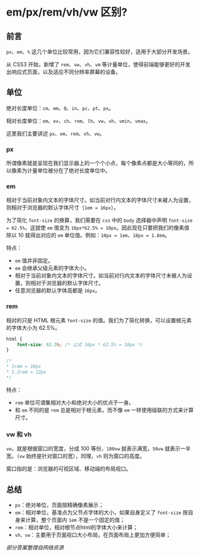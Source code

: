 # em/px/rem/vh/vw 区别?

## 前言

`px`、`em`、`%` 这几个单位比较常用，因为它们兼容性较好，适用于大部分开发场景。

从 CSS3 开始，新增了 `rem`、`vw`、`vh`、`vm` 等计量单位，使得前端能够更好的开发出响应式页面，以及适应不同分辨率屏幕的设备。

## 单位

绝对长度单位：`cm`、`mm`、`Q`、`in`、`pc`、`pt`、`px`。

相对长度单位：`em`、`ex`、`ch`、`rem`、`lh`、`vw`、`vh`、`vmin`、`vmax`。

这里我们主要讲述 `px`、`em`、`rem`、`vh`、`vw`。

### px

所谓像素就是呈现在我们显示器上的一个个小点，每个像素点都是大小等同的，所以像素为计量单位被分在了绝对长度单位中。

### em

相对于当前对象内文本的字体尺寸。如当前对行内文本的字体尺寸未被人为设置，则相对于浏览器的默认字体尺寸（`1em = 16px`）。

为了简化 `font-size` 的换算，我们需要在 `css` 中的 `body` 选择器中声明 `font-size = 62.5%`，这就使 `em` 值变为 `16px*62.5% = 10px`。因此现在只要把我们的像素值除以 10 就得出对应的 `em` 单位值。例如：`10px = 1em`、`18px = 1.8em`。

特点：
- `em` 值并非固定。
- `em` 会继承父级元素的字体大小。
- 相对于当前对象内文本的字体尺寸。如当前对行内文本的字体尺寸未被人为设置，则相对于浏览器的默认字体尺寸。
- 任意浏览器的默认字体高都是 `16px`。

### rem

相对的只是 HTML 根元素 `font-size` 的值。我们为了简化转换，可以设置根元素的字体大小为 62.5%。
```css
html {
    font-size: 62.5%; /* 公式 16px * 62.5% = 10px */
}

/*
* 1rem = 10px
* 1.2rem = 12px
*/
```

特点：
- `rem` 单位可谓集相对大小和绝对大小的优点于一身。
- 和 `em` 不同的是 `rem` 总是相对于根元素，而不像 `em` 一样使用级联的方式来计算尺寸。

### vw 和 vh

`vw`，就是根据窗口的宽度，分成 100 等份，`100vw` 就表示满宽，`50vw` 就表示一半宽。（`vw` 始终是针对窗口的宽），同理，`vh` 则为窗口的高度。

窗口指的是：浏览器的可视区域、移动端的布局视口。

## 总结

- `px`：绝对单位，页面按精确像素展示；
- `em`：相对单位，基准点为父节点字体的大小，如果自身定义了 `font-size` 按自身来计算，整个页面内 `1em` 不是一个固定的值；
- `rem`：相对单位，相对根节点html的字体大小来计算；
- `vh、vw`：主要用于页面视口大小布局，在页面布局上更加方便简单；

*部分答案整理自网络资源*